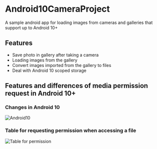 # Android10CameraProject

A sample android app for loading images from cameras and galleries that support up to Android 10+

## Features
- Save photo in gallery after taking a camera
- Loading images from the gallery
- Convert images imported from the gallery to files
- Deal with Android 10 scoped storage


## Features and differences of media permission request in Android 10+
### Changes in Android 10
![Android10](https://user-images.githubusercontent.com/24906264/83010752-b6edf800-a053-11ea-98c8-8e159612b77a.png)


### Table for requesting permission when accessing a file
![Table for permission](https://user-images.githubusercontent.com/24906264/83010738-b05f8080-a053-11ea-9574-215e7612f24e.png)

